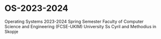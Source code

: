 # OS-2023-2024
Operating Systems 2023-2024 Spring Semester 
Faculty of Computer Science and Engineering (FCSE-UKIM) 
University Ss Cyril and Methodius in Skopje
